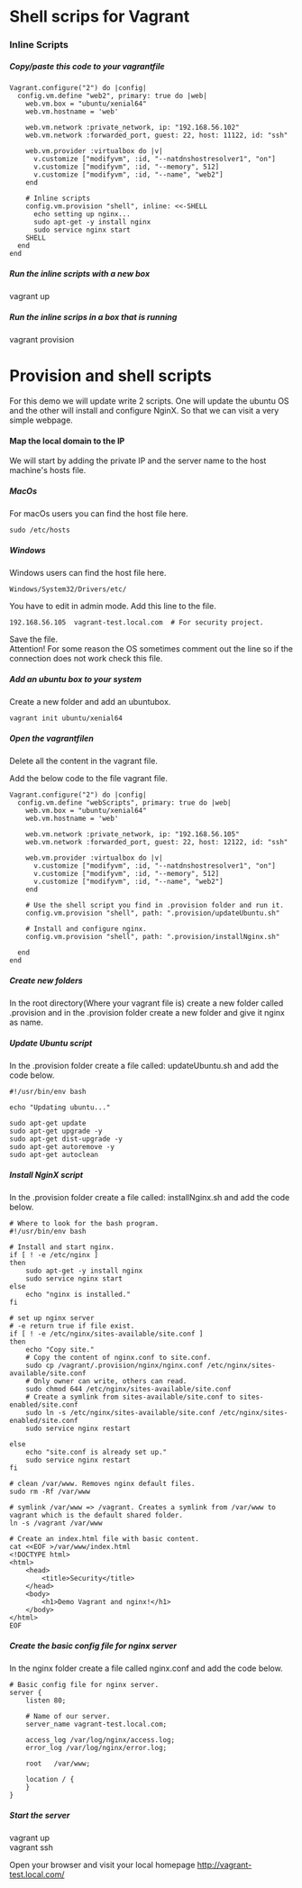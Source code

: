 # Shell scrips for Vagrant

### Inline Scripts
##### Copy/paste this code to your vagrantfile

```
Vagrant.configure("2") do |config|  
  config.vm.define "web2", primary: true do |web|  
    web.vm.box = "ubuntu/xenial64"  
    web.vm.hostname = 'web'  
    
    web.vm.network :private_network, ip: "192.168.56.102"  
    web.vm.network :forwarded_port, guest: 22, host: 11122, id: "ssh"  

    web.vm.provider :virtualbox do |v|  
      v.customize ["modifyvm", :id, "--natdnshostresolver1", "on"]  
      v.customize ["modifyvm", :id, "--memory", 512]  
      v.customize ["modifyvm", :id, "--name", "web2"]  
    end  
    
    # Inline scripts  
    config.vm.provision "shell", inline: <<-SHELL  
      echo setting up nginx...  
      sudo apt-get -y install nginx  
      sudo service nginx start  
    SHELL  
  end  
end  
```
##### Run the inline scripts with a new box
vagrant up

##### Run the inline scrips in a box that is running
vagrant provision


# Provision and shell scripts
For this demo we will update write 2 scripts. One will update the ubuntu OS and the other will install and configure NginX. So that we can visit a very simple webpage.  

#### Map the local domain to the IP
We will start by adding the private IP and the server name to the host machine's hosts file. 

##### MacOs
For macOs users you can find the host file here.  
```
sudo /etc/hosts  
```
##### Windows
Windows users can find the host file here.  
```
Windows/System32/Drivers/etc/  
```
You have to edit in admin mode. Add this line to the file.  
```
192.168.56.105	vagrant-test.local.com	# For security project.  
```
Save the file.  
Attention! For some reason the OS sometimes comment out the line so if the connection does not work check this file.  

##### Add an ubuntu box to your system
Create a new folder and add an ubuntubox.  
```
vagrant init ubuntu/xenial64  
```
##### Open the vagrantfilen
Delete all the content in the vagrant file.  

Add the below code to the file vagrant file.  
```
Vagrant.configure("2") do |config|
  config.vm.define "webScripts", primary: true do |web|
    web.vm.box = "ubuntu/xenial64"
    web.vm.hostname = 'web'
    
    web.vm.network :private_network, ip: "192.168.56.105"
    web.vm.network :forwarded_port, guest: 22, host: 12122, id: "ssh"

    web.vm.provider :virtualbox do |v|
      v.customize ["modifyvm", :id, "--natdnshostresolver1", "on"]
      v.customize ["modifyvm", :id, "--memory", 512]
      v.customize ["modifyvm", :id, "--name", "web2"]
    end

    # Use the shell script you find in .provision folder and run it.
    config.vm.provision "shell", path: ".provision/updateUbuntu.sh"

    # Install and configure nginx.
    config.vm.provision "shell", path: ".provision/installNginx.sh"

  end
end
```
##### Create new folders
In the root directory(Where your vagrant file is) create a new folder called .provision and in the .provision folder create a new folder and give it nginx as name.  

##### Update Ubuntu script
In the .provision folder create a file called: updateUbuntu.sh and add the code below.  
```
#!/usr/bin/env bash

echo "Updating ubuntu..."

sudo apt-get update
sudo apt-get upgrade -y
sudo apt-get dist-upgrade -y
sudo apt-get autoremove -y
sudo apt-get autoclean
```
##### Install NginX script
In the .provision folder create a file called: installNginx.sh and add the code below.  
```
# Where to look for the bash program.
#!/usr/bin/env bash

# Install and start nginx.
if [ ! -e /etc/nginx ]
then
    sudo apt-get -y install nginx
    sudo service nginx start
else
    echo "nginx is installed."
fi

# set up nginx server
# -e return true if file exist.
if [ ! -e /etc/nginx/sites-available/site.conf ] 
then
    echo "Copy site."
    # Copy the content of nginx.conf to site.conf.
    sudo cp /vagrant/.provision/nginx/nginx.conf /etc/nginx/sites-available/site.conf
    # Only owner can write, others can read.
    sudo chmod 644 /etc/nginx/sites-available/site.conf
    # Create a symlink from sites-available/site.conf to sites-enabled/site.conf
    sudo ln -s /etc/nginx/sites-available/site.conf /etc/nginx/sites-enabled/site.conf
    sudo service nginx restart

else
    echo "site.conf is already set up."
    sudo service nginx restart
fi 

# clean /var/www. Removes nginx default files.
sudo rm -Rf /var/www

# symlink /var/www => /vagrant. Creates a symlink from /var/www to vagrant which is the default shared folder.
ln -s /vagrant /var/www

# Create an index.html file with basic content.
cat <<EOF >/var/www/index.html
<!DOCTYPE html>
<html>
    <head>
        <title>Security</title>
    </head>
    <body>
        <h1>Demo Vagrant and nginx!</h1>
    </body>
</html>
EOF
```
##### Create the basic config file for nginx server
In the nginx folder create a file called nginx.conf and add the code below.  
```
# Basic config file for nginx server.
server {
    listen 80;

    # Name of our server.
    server_name vagrant-test.local.com;

    access_log /var/log/nginx/access.log;
    error_log /var/log/nginx/error.log;

    root   /var/www;

    location / {
    }
}
```
##### Start the server
vagrant up  
vagrant ssh  

Open your browser and visit your local homepage http://vagrant-test.local.com/  
